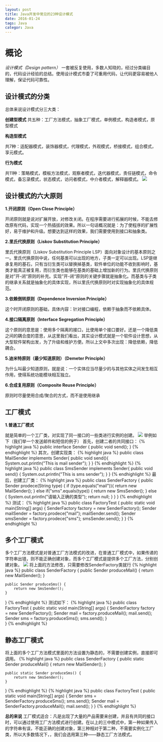 ```yaml
---
layout: post
title: Java开发中常见的23种设计模式
date: 2016-01-24
tags: Java
categor: Java
---
```


# 概论
*设计模式（Design pattern）* 一套被反复使用，多数人知晓的，经过分类编目的，代码设计经验的总结。使用设计模式市委了可重用代码，让代码更容易被他人理解，保证代码可靠性。

## 设计模式的分类 
总体来说设计模式分三大类：

**创建型模式** 
共五种：工厂方法模式，抽象工厂模式，单例模式，构造者模式，原型模式

**构造型模式**

 共7种：适配器模式，装饰器模式，代理模式，外观模式，桥接模式，组合模式，享元模式。
 
**行为模式**

 共11种：策略模式，模板方法模式，观察者模式，迭代器模式，责任链模式，命令模式，备忘录模式，状态模式，访问者模式，中介者模式，解释器模式。
![](http://i3.piimg.com/6101f65132be0479.png)

## 设计模式的六大原则

**1.开闭原则（Open Close Principle）**

开闭原则就是说对扩展开放，对修改关闭。在程序需要进行拓展的时候，不能去修改原有代码，实现一个热插拔的效果。所以一句话概况就是：为了使程序的扩展性好，易于维护和升级。想要达到这样的效果，我们需要使用到接口和抽象类。

**2.里氏代换原则（Liskov Substitution Principle）** 

里氏代换原则（Liskov Substitution Principle LSP）面向对象设计的基本原则之一。里氏代换原则中说，任何基类可以出现的地方，子类一定可以出现。LSP是继承复用的基石，只有当衍生类可以替换掉基类，软件单位的功能不收到影响时，基类才能真正被复用，而衍生类也能够在基类的基础上增加新的行为。里氏代换原则是对”开-闭“原则的补充。实现”开-闭“原则的关键步骤就是抽象化。而基类与子类的继承关系就是抽象化的具体实现，所以里氏代换原则时对实现抽象化的具体规范。

**3.依赖倒转原则（Dependence Inversion Principle）** 

这个时开闭原则的基础，具体内容：针对接口编程，依赖于抽象而不依赖具体。

**4.接口隔离原则（Interface Segregation Principle）** 

这个原则的意思是：使用多个隔离的接口，比使用单个接口要好。还是一个降低类之间的耦合度的意思，从这里我们看出，其实设计模式就是一个软件设计思想，从大型软件架构出发，为了升级和维护方便。所以上文中多次出现：降低依赖，降低耦合。

**5.迪米特原则（最少知道原则）（Demeter Principle）** 

为什么叫最少知道原则，就是说：一个实体应当尽量少的与其他实体之间发生相互作用，使得系统功能模块相互独立。

**6.合成复用原则（Composite Reuse Principle）** 

原则时尽量使用合成/聚合的方式，而不是使用继承

## 工厂模式
**1.普通工厂模式** 

就是简单的一个工厂类，对实现了同一接口的一些类进行实例的创建。
![](http://i4.piimg.com/06456250dd0f82b9.png)
举例如下（我们举一个发送邮件和短信的例子）
首先，创建二者的共同接口：
{% highlight java %}
public interface Sender {
    public void send();
}
{% endhighlight %}
其次，创建实现类：
{% highlight java %}
public class MailSender implements Sender{
	public void send(){
		System.out.println("This is mail sender");
	}
}
{% endhighlight %}
{% highlight java %}
public class SmsSender implements Sender{
	public void send() {
		System.out.println("This is sms sender");
	}
}
{% endhighlight %}
最后，创建工厂类：
{% highlight java %}
public class SenderFactory {
	public Sender prodece(String type) {
		if (type.equals("mail")){
			return new MailSender();
		} else if("sms".equals(type)) {
			return new SmsSender();
		} else {
			System.out.println("请输入正确的类型");
			return null;
		}
	}
}
{% endhighlight %}
测试：
{% highlight java %}
public class FactoryTest {
	public static void main(String[] args) {
		SenderFactory factory = new SenderFactory();
		Sender mailSender = factory.prodece("mail");
		mailSender.send();
		Sender smsSender = factory.prodece("sms");
		smsSender.send();
	}
}
{% endhighlight %}
## 多个工厂模式 

多个工厂方法模式是对普通工厂方法模式的改进，在普通工厂模式中，如果传递的字符串出错，则不能正确创建对象，而多个工厂模式是提供多个工厂方法，分别创建对象。
![](http://i3.piimg.com/fe91f85d64d0329c.png)
将上面的方法修改，只需要修改SenderFactory类就行
{% highlight java %}
public class SenderFactory {
    public Sender produceMail() {
        return new MailSender();
    }
    
    public Sender produceSms() {
        return new SmsSender();
    }
}
{% endhighlight %}
测试如下：
{% highlight java %}
public class FactoryTest {
    public static void main(String[] args) {
        SenderFactory factory = new SenderFactory();
        Sender mail = factory.produceMail();
        mail.send();
        Sender sms = factory.produceSms();
        sms.send();
    }   
}
{% endhighlight %}
## 静态工厂模式 

将上面的多个工厂方法模式里面的方法设置为静态的，不需要创建实例，直接即可调用。
{% highlight java %}
public class SenderFactory {
    public static Sender produceMail() {
        return new MailSender();
    }
    
    public static Sender produceSms() {
        return new SmsSender();
    }
}
{% endhighlight %}
{% highlight java %}
public class FactoryTest {
    public static void main(String[] args) {
        Sender sms = SenderFactory.produceSms();
        sms.send();
        Sender mail = SenderFactory.produceMail();
        mail.send();
    }
}
{% endhighlight %}

**总的来说** 
工厂模式适合：凡是出现了大量的产品需要来创建，并且有共同的接口时，可以通过使用工厂方法模式进行创建。在以上的三中模式中，第一种如果传入的字符串有误，不能正确的创建对象，第三种相对于第二种，不需要实例化工厂类，所以大多数情况下，，我们会选用第三种——静态工厂方法模式。
